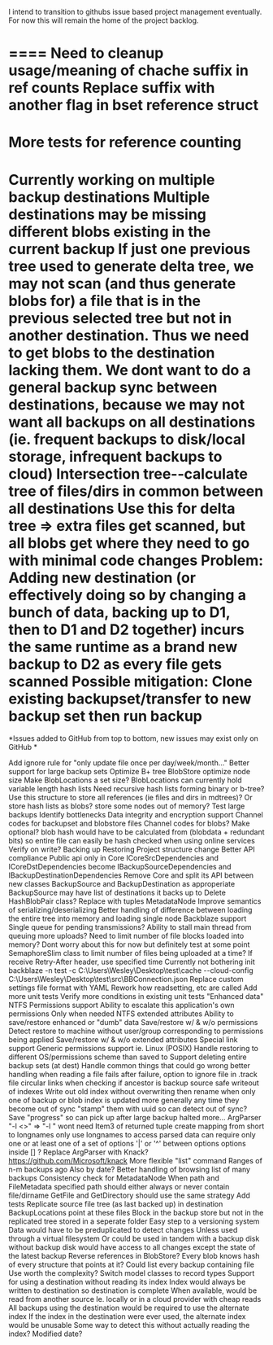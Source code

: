 I intend to transition to githubs issue based project management eventually. 
For now this will remain the home of the project backlog.

====
Need to cleanup usage/meaning of chache suffix in ref counts
Replace suffix with another flag in bset reference struct
===
More tests for reference counting
===
Currently working on multiple backup destinations
Multiple destinations may be missing different blobs existing in the current backup
	If just one previous tree used to generate delta tree, we may not scan (and thus generate blobs for) a file that is in the previous selected tree but not in another destination. Thus we need to get blobs to the destination lacking them.
	We dont want to do a general backup sync between destinations, because we may not want all backups on all destinations (ie. frequent backups to disk/local storage, infrequent backups to cloud)
	Intersection tree--calculate tree of files/dirs in common between all destinations
		Use this for delta tree => extra files get scanned, but all blobs get where they need to go with minimal code changes
	Problem: Adding new destination (or effectively doing so by changing a bunch of data, backing up to D1, then to D1 and D2 together) incurs the same runtime as a brand new backup to D2 as every file gets scanned
		Possible mitigation: Clone existing backupset/transfer to new backup set then run backup
====

*Issues added to GitHub from top to bottom, new issues may exist only on GitHub
*

Add ignore rule for "only update file once per day/week/month..."
Better support for large backup sets
	Optimize B+ tree BlobStore
		optimize node size
			Make BlobLocations a set size?
				BlobLocations can currently hold variable length hash lists
					Need recursive hash lists forming binary or b-tree?
						Use this structure to store all references (ie files and dirs in mdtrees)?
					Or store hash lists as blobs?
		store some nodes out of memory?
	Test large backups
		Identify bottlenecks
Data integrity and encryption support
	Channel codes for backupset and blobstore files
	Channel codes for blobs?
		Make optional?
		blob hash would have to be calculated from (blobdata + redundant bits) so entire file can easily be hash checked when using online services
	Verify on write?
		Backing up
		Restoring
Project structure change
	Better API compliance
		Public api only in Core
	ICoreSrcDependencies and ICoreDstDependencies become IBackupSourceDependencies and IBackupDestinationDependencies
	Remove Core and split its API between new classes BackupSource and BackupDestination as approperiate
		BackupSource may have list of destinations it backs up to
Delete HashBlobPair class?
	Replace with tuples
MetadataNode
	Improve semantics of serializing/deserializing
		Better handling of difference between loading the entire tree into memory and loading single node
Backblaze support
	Single queue for pending transmissions?
	Ability to stall main thread from queuing more uploads?
		Need to limit number of file blocks loaded into memory?
			Dont worry about this for now but definitely test at some point
			SemaphoreSlim class to limit number of files being uploaded at a time?
	If receive Retry-After header, use specified time
		Currently not bothering
	init backblaze -n test -c C:\Users\Wesley\Desktop\test\cache --cloud-config C:\Users\Wesley\Desktop\test\src\BBConnection.json
Replace custom settings file format with YAML
	Rework how readsetting, etc are called
Add more unit tests
	Verify more conditions in existing unit tests
"Enhanced data"
	NTFS Permissions support
		Ability to escalate this application's own permissions
			Only when needed
	NTFS extended attributes
	Ability to save/restore enhanced or "dumb" data
		Save/restore w/ & w/o permissions
			Detect restore to machine without user/group corresponding to permissions being applied
		Save/restore w/ & w/o extended attributes
	Special link support
	Generic permissions support ie. Linux (POSIX)
		Handle restoring to different OS/permissions scheme than saved to
Support deleting entire backup sets (at dest)
Handle common things that could go wrong
	better handling when reading a file fails
		after failure, option to ignore file in .track file
	circular links when checking if ancestor is backup source
	safe writeout of indexes
		Write out old index without overwriting then rename
	when only one of backup or blob index is updated
		more generally any time they become out of sync
			"stamp" them with uuid so can detect out of sync?
	Save "progress" so can pick up after large backup halted
	more...
ArgParser
	"-l <>" => "-l <longname>"
		wont need Item3 of returned tuple
		create mapping from short to longnames
			only use longnames to access parsed data
	can require only one or at least one of a set of options
		'|' or '^' between options
		options inside [] ?
Replace ArgParser with Knack?
	https://github.com/Microsoft/knack
More flexible "list" command
	Ranges of n-m backups ago
		Also by date?
	Better handling of browsing list of many backups
Consistency check for MetadataNode
	When path and FileMetadata specified path should either always or never contain file/dirname
	GetFile and GetDirectory should use the same strategy
	Add tests
Replicate source file tree (as last backed up) in destination
	BackupLocations point at these files
	Block in the backup store but not in the replicated tree stored in a seperate folder
	Easy step to a versioning system
		Data would have to be preduplicated to detect changes
			Unless used through a virtual filesystem
			Or could be used in tandem with a backup disk
				without backup disk would have access to all changes except the state of the latest backup
Reverse references in BlobStore?
	Every blob knows hash of every structure that points at it?
	Could list every backup containing file
	Use worth the complexity?
Switch model classes to record types
Support for using a destination without reading its index
	Index would always be written to destination so destination is complete
	When available, would be read from another source
		Ie. locally or in a cloud provider with cheap reads
	All backups using the destination would be required to use the alternate index
		If the index in the destination were ever used, the alternate index would be unusable
			Some way to detect this without actually reading the index?
				Modified date?